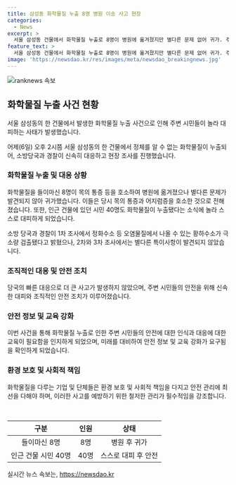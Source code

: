 ```yaml
---
title: 삼성동 화학물질 누출 8명 병원 이송 사고 현장
categories:
  - News
excerpt: >
  서울 삼성동 건물에서 화학물질 누출로 8명이 병원에 옮겨졌지만 별다른 문제 없어 귀가. 주변 시민 40명도 대피. 소방당국, 황하수소 극소량 검출. 2차, 3차 조사에서 특이사항 없다고.
feature_text: >
  서울 삼성동 건물에서 화학물질 누출로 8명이 병원에 옮겨졌지만 별다른 문제 없어 귀가. 주변 시민 40명도 대피. 소방당국, 황하수소 극소량 검출. 2차, 3차 조사에서 특이사항 없다고.
image: 'https://newsdao.kr/res/images/meta/newsdao_breakingnews.jpg'
---
```


<p><img src="https://newsdao.kr/res/images/meta/newsdao_breakingnews.jpg" alt="ranknews 속보" /></p>

<h2 data-ke-size="size26">화학물질 누출 사건 현황</h2>

<p>서울 삼성동의 한 건물에서 발생한 화학물질 누출 사건으로 인해 주변 시민들이 놀라 대피하는 사태가 발생했습니다.</p>

<p data-ke-size="size16">어제(6일) 오후 2시쯤 서울 삼성동의 한 건물에서 정체를 알 수 없는 화학물질이 누출되어, 소방당국과 경찰이 신속히 대응하고 현장 조사를 진행했습니다.</p>

<h3>화학물질 누출 및 대응 상황</h3>

<p>화학물질을 들이마신 8명이 목의 통증 등을 호소하여 병원에 옮겨졌으나 별다른 문제가 발견되지 않아 귀가했습니다. 이들은 당시 목의 통증과 어지럼증을 호소한 것으로 전해졌습니다. 또한, 인근 건물에 있던 시민 40명도 화학물질이 누출됐다는 소식에 놀라 스스로 대피하게 되었습니다.</p>

<p data-ke-size="size16">소방 당국과 경찰이 1차 조사에서 정화수소 등 오염물질에서 나올 수 있는 황하수소가 극소량 검출됐다고 밝혔으나, 2차와 3차 조사에서는 별다른 특이사항이 발견되지 않았습니다.</p>

<h3>조직적인 대응 및 안전 조치</h3>

<p>당국의 빠른 대응으로 더 큰 사고가 발생하지 않았으며, 주변 시민들의 안전을 위해 신속한 대피와 조직적인 안전 조치가 이루어졌습니다.</p>

<h3>안전 정보 및 교육 강화</h3>

<p>이번 사건을 통해 화학물질 누출로 인한 주변 시민들의 안전에 대한 인식과 대응에 대한 교육이 필요함을 인지하게 되었으며, 미래를 대비하여 안전 정보 및 교육 강화가 요구됨을 확인하게 되었습니다.</p>

<h3>환경 보호 및 사회적 책임</h3>

<p>화학물질을 다루는 기업 및 단체들은 환경 보호 및 사회적 책임을 다지고 안전 관리에 최선을 다해야 하며, 이러한 사고를 예방하기 위한 철저한 관리가 필수적임을 강조합니다.</p>

<p data-ke-size="size16">&nbsp;</p>

<table>
<thead>
<tr>
<th style="text-align: center;">구분</th>
<th style="text-align: center;">인원</th>
<th style="text-align: center;">상태</th>
</tr>
</thead>
<tbody>
<tr>
<td style="text-align: center;">들이마신 8명</td>
<td style="text-align: center;">8명</td>
<td style="text-align: center;">병원 후 귀가</td>
</tr>
<tr>
<td style="text-align: center;">인근 건물 시민 40명</td>
<td style="text-align: center;">40명</td>
<td style="text-align: center;">스스로 대피 후 안전</td>
</tr>
</tbody>
</table>
실시간 뉴스 속보는, <a href="https://newsdao.kr" rel="dofollow">https://newsdao.kr</a>


